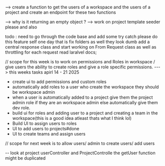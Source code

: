  --> create a function to get the users of a workspace and the users of a project and create an endpoint for these two functions

 --> why is it returning an empty object ?
 --> work on project template seeder please and also  

 todo : need to go through the code base and add some try catch please do this feature self one day that is
 fix folders as well they look dumb
 add a central response class and start working on From Request class as well as throttling for each request read laralvel docs;

// scope for this week is to work on permissions and Roles in workspace / give users the ability to create roles and give a role specific permissions.
  ---> this weeks tasks apirl 14 - 21 2025
  - create ui to add  permissions and custom roles
  - automatically add roles to a user who create the workspace they should be workspace admin
  - when a user is automatically added to a project give them the project admin role if they are an workspace admin else automatically give them dev role.
  - build ui for roles and adding user to a project and creating a team in the workspace(this is a good idea atleast thats what I think lol)
  - Build UI to assign users to roles
  - UI to add users to projects#done
  - UI to create teams and assign users

 // scope for next week is to allow users/ admin to create users/ add users


 -- look at project userController and ProjectControlle the getUser function might be duplicated